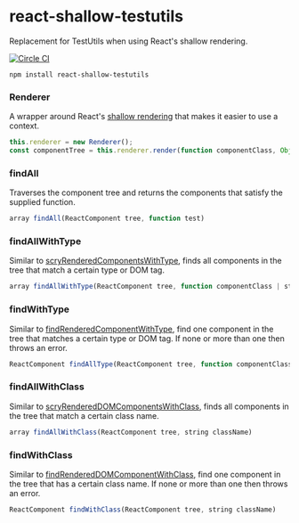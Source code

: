 # react-shallow-testutils
Replacement for TestUtils when using React's shallow rendering.

[![Circle CI](https://circleci.com/gh/sheepsteak/react-shallow-testutils.png?circle-token=acb1a68cfaeb110ccc4901ac8171750fcbadf5b5)](https://circleci.com/gh/sheepsteak/react-shallow-testutils)

```
npm install react-shallow-testutils
```

### Renderer
A wrapper around React's [shallow rendering](http://facebook.github.io/react/docs/test-utils.html#shallow-rendering) that makes it easier to use a context.

```javascript
this.renderer = new Renderer();
const componentTree = this.renderer.render(function componentClass, Object context, Object props);
```

### findAll

Traverses the component tree and returns the components that satisfy the supplied function.

```javascript
array findAll(ReactComponent tree, function test)
```

### findAllWithType
Similar to [scryRenderedComponentsWithType](http://facebook.github.io/react/docs/test-utils.html#scryrenderedcomponentswithtype), finds all components in the tree that match a certain type or DOM tag.

```javascript
array findAllWithType(ReactComponent tree, function componentClass | string tagName)
```

### findWithType
Similar to [findRenderedComponentWithType](http://facebook.github.io/react/docs/test-utils.html#findrenderedcomponentwithtype), find one component in the tree that matches a certain type or DOM tag. If none or more than one then throws an error.

```javascript
ReactComponent findAllType(ReactComponent tree, function componentClass | string tagName)
```

### findAllWithClass
Similar to [scryRenderedDOMComponentsWithClass](http://facebook.github.io/react/docs/test-utils.html#scryRenderedDOMComponentsWithClass), finds all components in the tree that match a certain class name.

```javascript
array findAllWithClass(ReactComponent tree, string className)
```

### findWithClass
Similar to [findRenderedDOMComponentWithClass](http://facebook.github.io/react/docs/test-utils.html#findRenderedDOMComponentWithClass), find one component in the tree that has a certain class name. If none or more than one then throws an error.

```javascript
ReactComponent findWithClass(ReactComponent tree, string className)
```
